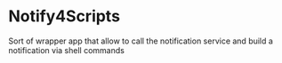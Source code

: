 # Notify4Scripts
Sort of wrapper app that allow to call the notification service and build a notification via shell commands
